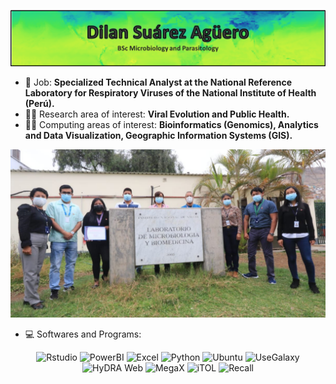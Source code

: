 <p align="center"><img width="1100" src="img/Portada_perfil.png" /></p>

<p>
<ul>
    
<li> 💼 Job: <b>Specialized Technical Analyst at the National Reference Laboratory for Respiratory Viruses of the National Institute of Health (Perú).</b></li>
    
<li> 👨‍🔬 Research area of interest: <b>Viral Evolution and Public Health.</b></li>

<li> 👨‍💻 Computing areas of interest: <b>Bioinformatics (Genomics), Analytics and Data Visualization, Geographic Information Systems (GIS).</b></li>
</ul>
</p>

<p align="center">
    
<img width="600" src="img/grupal_vih.jpeg"> 

</p>

<p> 
<ul>   
<li> 💻 Softwares and Programs: </li>
</ul>    
</p>

<p align="center">
    <img alt="Rstudio" width="78" src="https://img.shields.io/badge/-Rstudio-45b8d8?style=flat-square&logo=Rstudio&logoColor=white" />
    <img alt="PowerBI" width="83" src="https://img.shields.io/badge/-PowerBI-yellow?style=flat-square&logo=PowerBI&logoColor=white" />
    <img alt="Excel" width="65" src="https://img.shields.io/badge/-Excel-green?style=flat-square&logo=MicrosoftExcel&logoColor=white" />
    <img alt="Python" width="77" src="https://img.shields.io/badge/-Python-blue?style=flat-square&logo=Python&logoColor=white" />
    <img alt="Ubuntu" width="78" src="https://img.shields.io/badge/-Ubuntu-black?style=flat-square&logo=Ubuntu&logoColor=white" />  
    <img alt="UseGalaxy" width="111" src="https://img.shields.io/badge/Bio-UseGalaxy-8F2BBA" />  
    <img alt="HyDRA Web" width="120" src="https://img.shields.io/badge/Bio-HyDRA%20Web-red" />
    <img alt="MegaX" width="85" src="https://img.shields.io/badge/Bio-MegaX-E10098" />   
    <img alt="iTOL" width="71" src="https://img.shields.io/badge/Bio-iTOL-important" />     
    <img alt="Recall" width="80" src="https://img.shields.io/badge/Bio-Recall-yellow" />   
</p>
